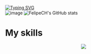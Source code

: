 [![Typing SVG](https://readme-typing-svg.demolab.com/?lines=Welcome+for+my+Github)](https://git.io/typing-svg)<br>
![image](https://img.shields.io/badge/Telegram-2CA5E0?style=for-the-badge&logo=telegram&logoColor=white)
![FelipeCH's GitHub stats](https://github-readme-stats.vercel.app/api?username=lipef23937&show_icons=true&theme=dracula)

  <h1> My skills </h1>
<p align="center">
  <a href="https://skillicons.dev">
    <img src="https://skillicons.dev/icons?i=git,androidstudio,js,css,html" />
  </a>
</p>
